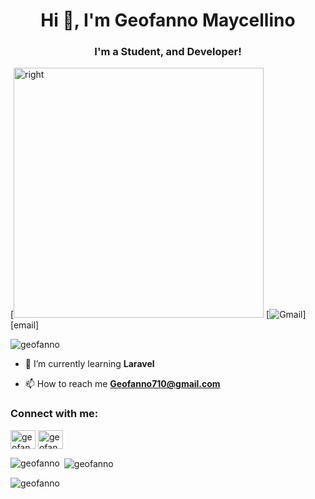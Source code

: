 <h1 align="center">Hi 👋, I'm Geofanno Maycellino</h1>
<h3 align="center">I'm a Student, and Developer!</h3>
[<img alt="right" alt"Coding" width="400" src="https://cdn.dribbble.com/users/1162077/screenshots/3848914/programmer.gif">
[<img alt="Gmail" src="https://img.shields.io/badge/hello.geofanno710@gmail.com-D14836?style=for-the-badge&logo=gmail&logoColor=white" />][email]

<p align="left"> <img src="https://komarev.com/ghpvc/?username=geofanno&label=Profile%20views&color=0e75b6&style=flat" alt="geofanno" /> </p>

- 🌱 I’m currently learning **Laravel**

- 📫 How to reach me **Geofanno710@gmail.com**

<h3 align="left">Connect with me:</h3>
<p align="left">
<a href="https://fb.com/geofanno maycelino" target="blank"><img align="center" src="https://raw.githubusercontent.com/rahuldkjain/github-profile-readme-generator/master/src/images/icons/Social/facebook.svg" alt="geofanno maycelino" height="30" width="40" /></a>
<a href="https://instagram.com/geofanno" target="blank"><img align="center" src="https://raw.githubusercontent.com/rahuldkjain/github-profile-readme-generator/master/src/images/icons/Social/instagram.svg" alt="geofanno" height="30" width="40" /></a>
</p>

<p><img align="left" src="https://github-readme-stats.vercel.app/api/top-langs?username=geofanno&show_icons=true&locale=en&layout=compact" alt="geofanno" /></p>

<p>&nbsp;<img align="center" src="https://github-readme-stats.vercel.app/api?username=geofanno&show_icons=true&locale=en" alt="geofanno" /></p>

<p><img align="center" src="https://github-readme-streak-stats.herokuapp.com/?user=geofanno&" alt="geofanno" /></p>
